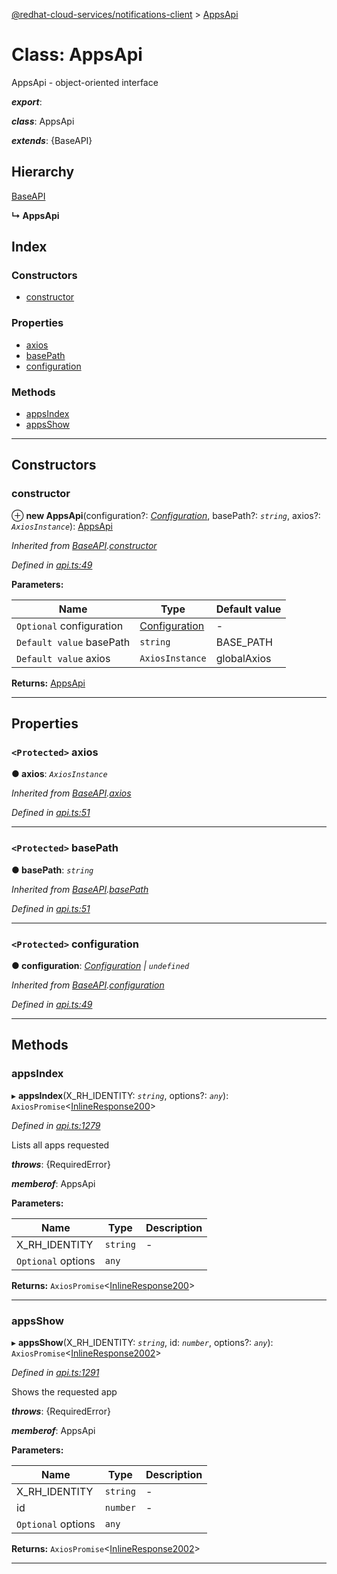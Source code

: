 [@redhat-cloud-services/notifications-client](../README.md) > [AppsApi](../classes/appsapi.md)

# Class: AppsApi

AppsApi - object-oriented interface

*__export__*: 

*__class__*: AppsApi

*__extends__*: {BaseAPI}

## Hierarchy

 [BaseAPI](baseapi.md)

**↳ AppsApi**

## Index

### Constructors

* [constructor](appsapi.md#constructor)

### Properties

* [axios](appsapi.md#axios)
* [basePath](appsapi.md#basepath)
* [configuration](appsapi.md#configuration)

### Methods

* [appsIndex](appsapi.md#appsindex)
* [appsShow](appsapi.md#appsshow)

---

## Constructors

<a id="constructor"></a>

###  constructor

⊕ **new AppsApi**(configuration?: *[Configuration](configuration.md)*, basePath?: *`string`*, axios?: *`AxiosInstance`*): [AppsApi](appsapi.md)

*Inherited from [BaseAPI](baseapi.md).[constructor](baseapi.md#constructor)*

*Defined in [api.ts:49](https://github.com/RedHatInsights/javascript-clients/blob/master/packages/hooks/api.ts#L49)*

**Parameters:**

| Name | Type | Default value |
| ------ | ------ | ------ |
| `Optional` configuration | [Configuration](configuration.md) | - |
| `Default value` basePath | `string` |  BASE_PATH |
| `Default value` axios | `AxiosInstance` |  globalAxios |

**Returns:** [AppsApi](appsapi.md)

___

## Properties

<a id="axios"></a>

### `<Protected>` axios

**● axios**: *`AxiosInstance`*

*Inherited from [BaseAPI](baseapi.md).[axios](baseapi.md#axios)*

*Defined in [api.ts:51](https://github.com/RedHatInsights/javascript-clients/blob/master/packages/hooks/api.ts#L51)*

___
<a id="basepath"></a>

### `<Protected>` basePath

**● basePath**: *`string`*

*Inherited from [BaseAPI](baseapi.md).[basePath](baseapi.md#basepath)*

*Defined in [api.ts:51](https://github.com/RedHatInsights/javascript-clients/blob/master/packages/hooks/api.ts#L51)*

___
<a id="configuration"></a>

### `<Protected>` configuration

**● configuration**: *[Configuration](configuration.md) \| `undefined`*

*Inherited from [BaseAPI](baseapi.md).[configuration](baseapi.md#configuration)*

*Defined in [api.ts:49](https://github.com/RedHatInsights/javascript-clients/blob/master/packages/hooks/api.ts#L49)*

___

## Methods

<a id="appsindex"></a>

###  appsIndex

▸ **appsIndex**(X_RH_IDENTITY: *`string`*, options?: *`any`*): `AxiosPromise`<[InlineResponse200](../interfaces/inlineresponse200.md)>

*Defined in [api.ts:1279](https://github.com/RedHatInsights/javascript-clients/blob/master/packages/hooks/api.ts#L1279)*

Lists all apps requested

*__throws__*: {RequiredError}

*__memberof__*: AppsApi

**Parameters:**

| Name | Type | Description |
| ------ | ------ | ------ |
| X_RH_IDENTITY | `string` |  \- |
| `Optional` options | `any` |

**Returns:** `AxiosPromise`<[InlineResponse200](../interfaces/inlineresponse200.md)>

___
<a id="appsshow"></a>

###  appsShow

▸ **appsShow**(X_RH_IDENTITY: *`string`*, id: *`number`*, options?: *`any`*): `AxiosPromise`<[InlineResponse2002](../interfaces/inlineresponse2002.md)>

*Defined in [api.ts:1291](https://github.com/RedHatInsights/javascript-clients/blob/master/packages/hooks/api.ts#L1291)*

Shows the requested app

*__throws__*: {RequiredError}

*__memberof__*: AppsApi

**Parameters:**

| Name | Type | Description |
| ------ | ------ | ------ |
| X_RH_IDENTITY | `string` |  \- |
| id | `number` |  \- |
| `Optional` options | `any` |

**Returns:** `AxiosPromise`<[InlineResponse2002](../interfaces/inlineresponse2002.md)>

___

